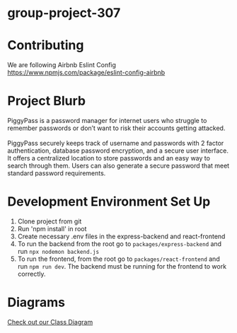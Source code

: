 # group-project-307

# Contributing
We are following Airbnb Eslint Config
<br />
https://www.npmjs.com/package/eslint-config-airbnb 

# Project Blurb
PiggyPass is a password manager for internet users who struggle to remember passwords or don’t want to risk their accounts getting attacked. 
<br /><br />
PiggyPass securely keeps track of username and passwords with 2 factor authentication, database password encryption, and a secure user interface. It offers a centralized location to store passwords and an easy way to search through them. Users can also generate a secure password that meet standard password requirements. 

# Development Environment Set Up
1. Clone project from git
2. Run 'npm install' in root 
3. Create necessary .env files in the express-backend and react-frontend
4. To run the backend from the root go to ```packages/express-backend``` and run ```npx nodemon backend.js```
5. To run the frontend, from the root go to ```packages/react-frontend``` and run ```npm run dev```. The backend must be running for the frontend to work correctly.

# Diagrams
[Check out our Class Diagram](docs/diagram.md)